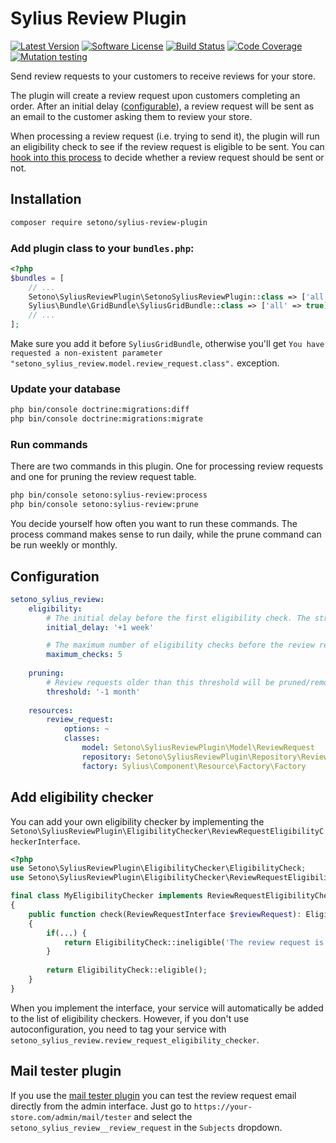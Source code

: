 # Sylius Review Plugin

[![Latest Version][ico-version]][link-packagist]
[![Software License][ico-license]](LICENSE)
[![Build Status][ico-github-actions]][link-github-actions]
[![Code Coverage][ico-code-coverage]][link-code-coverage]
[![Mutation testing][ico-infection]][link-infection]

Send review requests to your customers to receive reviews for your store.

The plugin will create a review request upon customers completing an order. After an initial delay ([configurable](#configuration)),
a review request will be sent as an email to the customer asking them to review your store.

When processing a review request (i.e. trying to send it), the plugin will run an eligibility check to see if the review
request is eligible to be sent. You can [hook into this process](#add-eligibility-checker) to decide whether a review request should be sent or not.

## Installation

```bash
composer require setono/sylius-review-plugin
```

### Add plugin class to your `bundles.php`:

```php
<?php
$bundles = [
    // ...
    Setono\SyliusReviewPlugin\SetonoSyliusReviewPlugin::class => ['all' => true],
    Sylius\Bundle\GridBundle\SyliusGridBundle::class => ['all' => true],
    // ...
];
```

Make sure you add it before `SyliusGridBundle`, otherwise you'll get
`You have requested a non-existent parameter "setono_sylius_review.model.review_request.class".` exception.

### Update your database

```bash
php bin/console doctrine:migrations:diff
php bin/console doctrine:migrations:migrate
```

### Run commands
There are two commands in this plugin. One for processing review requests and one for pruning the review request table.

```bash
php bin/console setono:sylius-review:process
php bin/console setono:sylius-review:prune
```

You decide yourself how often you want to run these commands.
The process command makes sense to run daily, while the prune command can be run weekly or monthly.

## Configuration

```yaml
setono_sylius_review:
    eligibility:
        # The initial delay before the first eligibility check. The string must be parseable by strtotime(). See https://www.php.net/strtotime
        initial_delay: '+1 week'

        # The maximum number of eligibility checks before the review request is automatically cancelled
        maximum_checks: 5
    
    pruning:
        # Review requests older than this threshold will be pruned/removed. The string must be parseable by strtotime(). See https://www.php.net/strtotime
        threshold: '-1 month'
    
    resources:
        review_request:
            options: ~
            classes:
                model: Setono\SyliusReviewPlugin\Model\ReviewRequest
                repository: Setono\SyliusReviewPlugin\Repository\ReviewRequestRepository
                factory: Sylius\Component\Resource\Factory\Factory
```

## Add eligibility checker

You can add your own eligibility checker by implementing the `Setono\SyliusReviewPlugin\EligibilityChecker\ReviewRequestEligibilityCheckerInterface`.

```php
<?php
use Setono\SyliusReviewPlugin\EligibilityChecker\EligibilityCheck;
use Setono\SyliusReviewPlugin\EligibilityChecker\ReviewRequestEligibilityCheckerInterface;

final class MyEligibilityChecker implements ReviewRequestEligibilityCheckerInterface
{
    public function check(ReviewRequestInterface $reviewRequest): EligibilityCheck
    {
        if(...) {
            return EligibilityCheck::ineligible('The review request is not eligible because of some reason...');
        }
        
        return EligibilityCheck::eligible();
    }
}
```

When you implement the interface, your service will automatically be added to the list of eligibility checkers.
However, if you don't use autoconfiguration, you need to tag your service with `setono_sylius_review.review_request_eligibility_checker`.

## Mail tester plugin

If you use the [mail tester plugin](https://github.com/synolia/SyliusMailTesterPlugin/) you can test the review request email
directly from the admin interface. Just go to `https://your-store.com/admin/mail/tester`
and select the `setono_sylius_review__review_request` in the `Subjects` dropdown.

[ico-version]: https://poser.pugx.org/setono/sylius-review-plugin/v/stable
[ico-license]: https://poser.pugx.org/setono/sylius-review-plugin/license
[ico-github-actions]: https://github.com/Setono/sylius-review-plugin/actions/workflows/build.yaml/badge.svg
[ico-code-coverage]: https://codecov.io/gh/Setono/sylius-review-plugin/graph/badge.svg
[ico-infection]: https://img.shields.io/endpoint?style=flat&url=https%3A%2F%2Fbadge-api.stryker-mutator.io%2Fgithub.com%2FSetono%2Fsylius-review-plugin%2Fmaster

[link-packagist]: https://packagist.org/packages/setono/sylius-review-plugin
[link-github-actions]: https://github.com/Setono/sylius-review-plugin/actions
[link-code-coverage]: https://codecov.io/gh/Setono/sylius-review-plugin
[link-infection]: https://dashboard.stryker-mutator.io/reports/github.com/Setono/sylius-review-plugin/master
